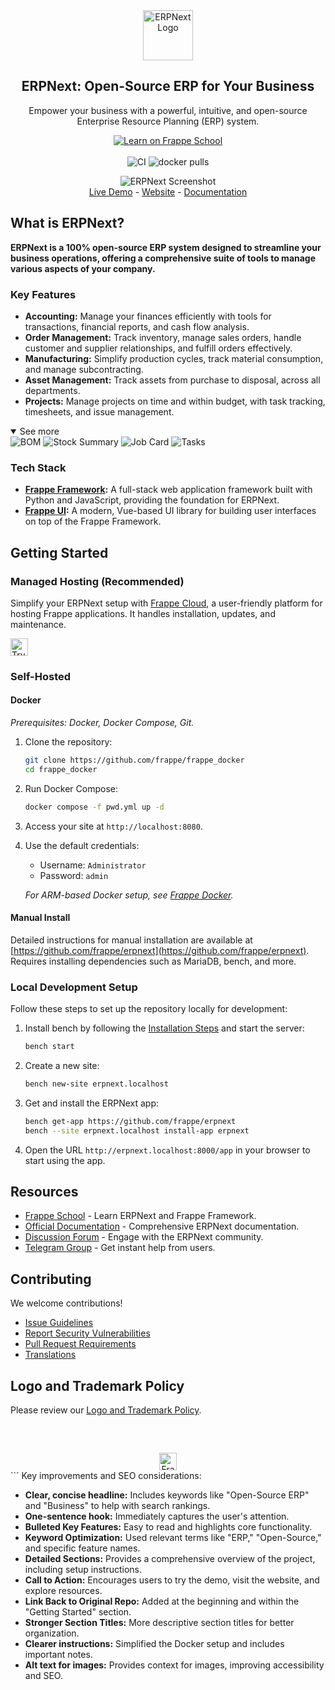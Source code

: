 <div align="center">
    <a href="https://frappe.io/erpnext">
	<img src="./erpnext/public/images/v16/erpnext.svg" alt="ERPNext Logo" height="80px" width="80px"/>
    </a>
    <h2>ERPNext: Open-Source ERP for Your Business</h2>
    <p align="center">
        <p>Empower your business with a powerful, intuitive, and open-source Enterprise Resource Planning (ERP) system.</p>
    </p>
    <p>
        <a href="https://frappe.school">
            <img src="https://img.shields.io/badge/Frappe%20School-Learn%20ERPNext-blue?style=flat-square" alt="Learn on Frappe School">
        </a>
        <br><br>
        <img src="https://github.com/frappe/erpnext/actions/workflows/server-tests-mariadb.yml/badge.svg?event=schedule" alt="CI">
        <img src="https://img.shields.io/docker/pulls/frappe/erpnext-worker.svg" alt="docker pulls">
    </p>
</div>

<div align="center">
	<img src="./erpnext/public/images/v16/hero_image.png" alt="ERPNext Screenshot"/>
</div>

<div align="center">
	<a href="https://erpnext-demo.frappe.cloud/api/method/erpnext_demo.erpnext_demo.auth.login_demo">Live Demo</a>
	-
	<a href="https://frappe.io/erpnext">Website</a>
	-
	<a href="https://docs.frappe.io/erpnext/">Documentation</a>
</div>

## What is ERPNext?

**ERPNext is a 100% open-source ERP system designed to streamline your business operations, offering a comprehensive suite of tools to manage various aspects of your company.**

### Key Features

*   **Accounting:** Manage your finances efficiently with tools for transactions, financial reports, and cash flow analysis.
*   **Order Management:**  Track inventory, manage sales orders, handle customer and supplier relationships, and fulfill orders effectively.
*   **Manufacturing:** Simplify production cycles, track material consumption, and manage subcontracting.
*   **Asset Management:**  Track assets from purchase to disposal, across all departments.
*   **Projects:** Manage projects on time and within budget, with task tracking, timesheets, and issue management.

<details open>
  <summary>See more</summary>
  <img src="https://erpnext.com/files/v16_bom.png" alt="BOM">
	<img src="https://erpnext.com/files/v16_stock_summary.png" alt="Stock Summary">
	<img src="https://erpnext.com/files/v16_job_card.png" alt="Job Card">
	<img src="https://erpnext.com/files/v16_tasks.png" alt="Tasks">
</details>

### Tech Stack

*   **[Frappe Framework](https://github.com/frappe/frappe):** A full-stack web application framework built with Python and JavaScript, providing the foundation for ERPNext.
*   **[Frappe UI](https://github.com/frappe/frappe-ui):** A modern, Vue-based UI library for building user interfaces on top of the Frappe Framework.

## Getting Started

### Managed Hosting (Recommended)

Simplify your ERPNext setup with [Frappe Cloud](https://frappecloud.com), a user-friendly platform for hosting Frappe applications. It handles installation, updates, and maintenance.

<div>
	<a href="https://erpnext-demo.frappe.cloud/app/home" target="_blank">
		<picture>
			<source media="(prefers-color-scheme: dark)" srcset="https://frappe.io/files/try-on-fc-white.png">
			<img src="https://frappe.io/files/try-on-fc-black.png" alt="Try on Frappe Cloud" height="28" />
		</picture>
	</a>
</div>

### Self-Hosted

#### Docker

*Prerequisites: Docker, Docker Compose, Git.*

1.  Clone the repository:

    ```bash
    git clone https://github.com/frappe/frappe_docker
    cd frappe_docker
    ```
2.  Run Docker Compose:

    ```bash
    docker compose -f pwd.yml up -d
    ```
3.  Access your site at `http://localhost:8080`.
4.  Use the default credentials:

    *   Username: `Administrator`
    *   Password: `admin`

    *For ARM-based Docker setup, see [Frappe Docker](https://github.com/frappe/frappe_docker?tab=readme-ov-file#to-run-on-arm64-architecture-follow-this-instructions).*

#### Manual Install

Detailed instructions for manual installation are available at [https://github.com/frappe/erpnext](https://github.com/frappe/erpnext).  Requires installing dependencies such as MariaDB, bench, and more.

### Local Development Setup

Follow these steps to set up the repository locally for development:

1.  Install bench by following the [Installation Steps](https://frappeframework.com/docs/user/en/installation) and start the server:

    ```bash
    bench start
    ```
2.  Create a new site:

    ```bash
    bench new-site erpnext.localhost
    ```
3.  Get and install the ERPNext app:

    ```bash
    bench get-app https://github.com/frappe/erpnext
    bench --site erpnext.localhost install-app erpnext
    ```
4.  Open the URL `http://erpnext.localhost:8000/app` in your browser to start using the app.

## Resources

*   [Frappe School](https://school.frappe.io) - Learn ERPNext and Frappe Framework.
*   [Official Documentation](https://docs.erpnext.com/) - Comprehensive ERPNext documentation.
*   [Discussion Forum](https://discuss.erpnext.com/) - Engage with the ERPNext community.
*   [Telegram Group](https://erpnext_public.t.me) - Get instant help from users.

## Contributing

We welcome contributions!

*   [Issue Guidelines](https://github.com/frappe/erpnext/wiki/Issue-Guidelines)
*   [Report Security Vulnerabilities](https://erpnext.com/security)
*   [Pull Request Requirements](https://github.com/frappe/erpnext/wiki/Contribution-Guidelines)
*   [Translations](https://crowdin.com/project/frappe)

## Logo and Trademark Policy

Please review our [Logo and Trademark Policy](TRADEMARK_POLICY.md).

<br />
<br />
<div align="center" style="padding-top: 0.75rem;">
	<a href="https://frappe.io" target="_blank">
		<picture>
			<source media="(prefers-color-scheme: dark)" srcset="https://frappe.io/files/Frappe-white.png">
			<img src="https://frappe.io/files/Frappe-black.png" alt="Frappe Technologies" height="28"/>
		</picture>
	</a>
</div>
```
Key improvements and SEO considerations:

*   **Clear, concise headline:**  Includes keywords like "Open-Source ERP" and "Business" to help with search rankings.
*   **One-sentence hook:**  Immediately captures the user's attention.
*   **Bulleted Key Features:**  Easy to read and highlights core functionality.
*   **Keyword Optimization:**  Used relevant terms like "ERP," "Open-Source," and specific feature names.
*   **Detailed Sections:**  Provides a comprehensive overview of the project, including setup instructions.
*   **Call to Action:** Encourages users to try the demo, visit the website, and explore resources.
*   **Link Back to Original Repo:**  Added at the beginning and within the "Getting Started" section.
*   **Stronger Section Titles:** More descriptive section titles for better organization.
*   **Clearer instructions:** Simplified the Docker setup and includes important notes.
*   **Alt text for images:** Provides context for images, improving accessibility and SEO.